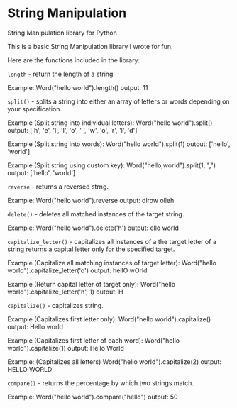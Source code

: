 # String Manipulation
String Manipulation library for Python

This is a basic String Manipulation library I wrote for fun.

Here are the functions included in the library:

`length` - return the length of a string

  Example: Word("hello world").length()
  output: 11


`split()` - splits a string into either an array of letters or words depending on your specification.

  Example (Split string into individual letters):
  Word("hello world").split()
  output: ['h', 'e', 'l', 'l', 'o', ' ', 'w', 'o', 'r', 'l', 'd']


  Example (Split string into words):
  Word("hello world").split(1)
  outout: ['hello', 'world']

  Example (Split string using custom key):
  Word("hello,world").split(1, ",")
  output: ['hello', 'world']
  
  
`reverse` - returns a reversed strng.

  Example: Word("hello world").reverse
  output: dlrow olleh
  
  
`delete()` - deletes all matched instances of the target string.
  
  Example: Word("hello world").delete('h')
  output: ello world
  
  
`capitalize_letter()` - capitalizes all instances of a the target letter of a string returns a capital letter only for the specified target.

  Example (Capitalize all matching instances of target letter):
  Word("hello world").capitalize_letter('o')
  output: hellO wOrld

  Example (Return capital letter of target only):
  Word("hello world").capitalize_letter('h', 1)
  output: H


`capitalize()` - capitalizes string.

  Example (Capitalizes first letter only):
  Word("hello world").capitalize()
  output: Hello world

  Example (Capitalizes first letter of each word):
  Word("hello world").capitalize(1)
  output: Hello World
  
  Example: (Capitalizes all letters)
  Word("hello world").capitalize(2)
  output: HELLO WORLD


`compare()` - returns the percentage by which two strings match.

  Example: Word("hello world").compare("hello")
  output: 50
